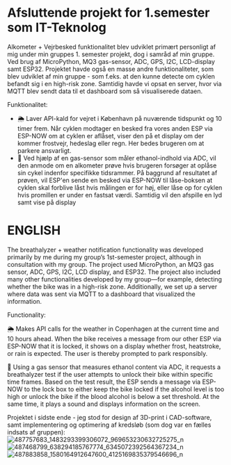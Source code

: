 # Afsluttende projekt for 1.semester som IT-Teknolog
Alkometer + Vejrbesked funktionalitet blev udviklet primært personligt af mig under min gruppes 1. semester projekt, dog i samråd af min gruppe. Ved brug af MicroPython, MQ3 gas-sensor, ADC, GPS, I2C, LCD-display samt ESP32. Projektet havde også en masse andre funktionaliteter, som blev udviklet af min gruppe - som f.eks. at den kunne detecte om cyklen befandt sig i en high-risk zone. Samtidig havde vi opsat en server, hvor via MQTT blev sendt data til et dashboard som så visualiserede dataen.

Funktionalitet:
* 🌦️ Laver API-kald for vejret i København på nuværende tidspunkt og 10 timer frem. Når cyklen modtager en besked fra vores anden ESP via ESP-NOW om at cyklen er aflåset,  viser den på et display om der kommer frostvejr, hedeslag eller regn. Her bedes brugeren om at parkere ansvarligt.
* 🍺 Ved hjælp af en gas-sensor som måler ethanol-indhold via ADC, vil den anmode om en alkometer prøve hvis brugeren forsøger at oplåse sin cykel indenfor specifikke tidsrammer. På baggrund af resultatet af prøven, vil ESP'en sende en besked via ESP-NOW til låse-boksen at cyklen skal forblive låst hvis målingen er for høj, eller låse op for cyklen hvis promillen er under en fastsat værdi. Samtidig vil den afspille en lyd samt vise på display

# ENGLISH
The breathalyzer + weather notification functionality was developed primarily by me during my group’s 1st-semester project, although in consultation with my group. The project used MicroPython, an MQ3 gas sensor, ADC, GPS, I2C, LCD display, and ESP32. The project also included many other functionalities developed by my group—for example, detecting whether the bike was in a high-risk zone. Additionally, we set up a server where data was sent via MQTT to a dashboard that visualized the information.

Functionality:

🌦️ Makes API calls for the weather in Copenhagen at the current time and 10 hours ahead. When the bike receives a message from our other ESP via ESP-NOW that it is locked, it shows on a display whether frost, heatstroke, or rain is expected. The user is thereby prompted to park responsibly.

🍺 Using a gas sensor that measures ethanol content via ADC, it requests a breathalyzer test if the user attempts to unlock their bike within specific time frames. Based on the test result, the ESP sends a message via ESP-NOW to the lock box to either keep the bike locked if the alcohol level is too high or unlock the bike if the blood alcohol is below a set threshold. At the same time, it plays a sound and displays information on the screen.

Projektet i sidste ende - jeg stod for design af 3D-print i CAD-software, samt implementering og optimering af kredsløb (som dog var en fælles indsats af gruppen):
![487757683_1483293399306072_969653230632725275_n](https://github.com/user-attachments/assets/6fe0a5b8-1e7f-4182-b7e5-0f6cc03b4f37)
![487468799_638294185767774_6345072392564367234_n](https://github.com/user-attachments/assets/75e9eca6-7b35-45a8-9bbc-ebf4014d2d67)
![487883858_1580164912647600_4125169835379546696_n](https://github.com/user-attachments/assets/39a63255-aca4-48ae-b8ef-2702f37497f3)


